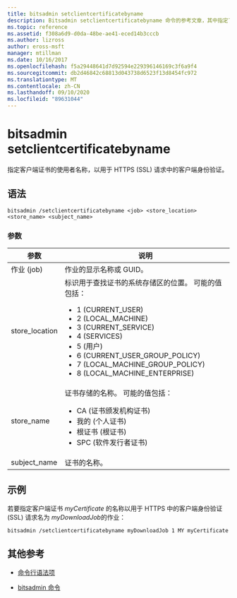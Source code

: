```yaml
---
title: bitsadmin setclientcertificatebyname
description: Bitsadmin setclientcertificatebyname 命令的参考文章，其中指定了用于 HTTPS (SSL) 请求中的客户端身份验证的客户端证书的使用者名称。
ms.topic: reference
ms.assetid: f308a6d9-d0da-48be-ae41-eced14b3cccb
ms.author: lizross
author: eross-msft
manager: mtillman
ms.date: 10/16/2017
ms.openlocfilehash: f5a29448641d7d92594e229396146169c3f6a9f4
ms.sourcegitcommit: db2d46842c68813d043738d6523f13d8454fc972
ms.translationtype: MT
ms.contentlocale: zh-CN
ms.lasthandoff: 09/10/2020
ms.locfileid: "89631044"
---
```

# <a name="bitsadmin-setclientcertificatebyname"></a>bitsadmin setclientcertificatebyname

指定客户端证书的使用者名称，以用于 HTTPS (SSL) 请求中的客户端身份验证。

## <a name="syntax"></a>语法

```
bitsadmin /setclientcertificatebyname <job> <store_location> <store_name> <subject_name>
```

### <a name="parameters"></a>参数

| 参数 | 说明 |
| -------------- | -------------- |
| 作业 (job) | 作业的显示名称或 GUID。 |
| store_location | 标识用于查找证书的系统存储区的位置。 可能的值包括：<ul><li>1 (CURRENT_USER) </li><li>2 (LOCAL_MACHINE) </li><li>3 (CURRENT_SERVICE) </li><li>4 (SERVICES) </li><li>5 (用户) </li><li>6 (CURRENT_USER_GROUP_POLICY) </li><li>7 (LOCAL_MACHINE_GROUP_POLICY) </li><li>8 (LOCAL_MACHINE_ENTERPRISE) </li></ul> |
| store_name | 证书存储的名称。 可能的值包括：<ul><li>CA (证书颁发机构证书) </li><li>我的 (个人证书) </li><li>根证书 (根证书) </li><li>SPC (软件发行者证书) </li></ul> |
| subject_name | 证书的名称。 |

## <a name="examples"></a>示例

若要指定客户端证书 *myCertificate* 的名称以用于 HTTPS 中的客户端身份验证 (SSL) 请求名为 *myDownloadJob*的作业：

```
bitsadmin /setclientcertificatebyname myDownloadJob 1 MY myCertificate
```

## <a name="additional-references"></a>其他参考

- [命令行语法项](command-line-syntax-key.md)

- [bitsadmin 命令](bitsadmin.md)
